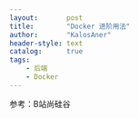 ```yaml
---
layout:       post
title:        "Docker 进阶用法"
author:       "KalosAner"
header-style: text
catalog:      true
tags:
    - 后端
    - Docker
---
```




参考：B站尚硅谷
